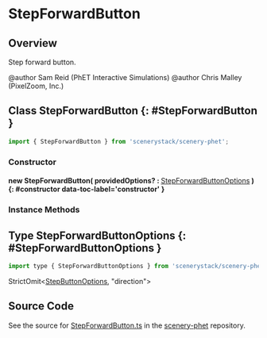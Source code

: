 # StepForwardButton

## Overview

Step forward button.

@author Sam Reid (PhET Interactive Simulations)
@author Chris Malley (PixelZoom, Inc.)

## Class StepForwardButton {: #StepForwardButton }


```js
import { StepForwardButton } from 'scenerystack/scenery-phet';
```
### Constructor

#### new StepForwardButton( providedOptions? : <span style="font-weight: 400;">[StepForwardButtonOptions](../scenery-phet/StepForwardButton.md#StepForwardButtonOptions)</span> ) {: #constructor data-toc-label='constructor' }

### Instance Methods





## Type StepForwardButtonOptions {: #StepForwardButtonOptions }


```js
import type { StepForwardButtonOptions } from 'scenerystack/scenery-phet';
```


StrictOmit&lt;[StepButtonOptions](../scenery-phet/StepButton.md#StepButtonOptions), "direction"&gt;



## Source Code

See the source for [StepForwardButton.ts](https://github.com/phetsims/scenery-phet/blob/main/js/buttons/StepForwardButton.ts) in the [scenery-phet](https://github.com/phetsims/scenery-phet) repository.

